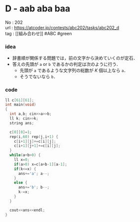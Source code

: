 # D - aab aba baa

No	: 202  
url	: https://atcoder.jp/contests/abc202/tasks/abc202_d  
tag	: [[組み合わせ]]  #ABC #green

### idea
- 辞書順が関係する問題では，前の文字から決めていくのが定石．
- 答えの先頭が `a` or `b` であるかの判定は次のように行う．
	- 先頭が `a` であるような文字列の総数が $K$ 個以上なら `a`．
	- そうでないなら `b`．

### code
```cpp
ll c[61][61];
int	main(void)
{
  int a,b; cin>>a>>b;
  ll k; cin>>k;
  string ans;

  c[0][0]=1;
  rep(i,60) rep(j,i+1) {
    c[i+1][j]+=c[i][j];
    c[i+1][j+1]+=c[i][j];
  }
  while(a+b>0) {
    ll x=0;
    if(a>0) x=c[a+b-1][a-1];
    if(k<=x) {
      ans+='a'; a--;
    }
    else {
      ans+='b'; b--;
      k-=x;
    }
  }

  cout<<ans<<endl;
}
```